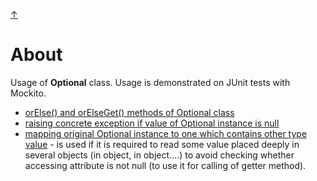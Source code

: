 [&#8593;](../README.md)

# About
Usage of __Optional__ class. Usage is demonstrated on JUnit tests with Mockito.
* [orElse() and orElseGet() methods of Optional class](src/test/java/gloncak/jozef/java8/optional/OptionalElseTest.java)
* [raising concrete exception if value of Optional instance is null](src/test/java/gloncak/jozef/java8/optional/OptionalExceptionRaisingTest.java)
* [mapping original Optional instance to one which contains other type value](src/test/java/gloncak/jozef/java8/optional/OptionalIfChainingTest.java) - is used if it is required to read some
 value placed deeply in several objects (in object, in object....) to avoid checking whether accessing attribute is
  not null (to use it for calling of getter method).